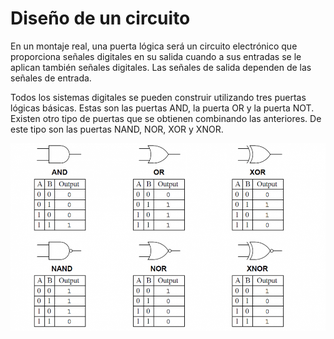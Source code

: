 # Diseño de un circuito

En un montaje real, una puerta lógica será un circuito electrónico que proporciona señales
digitales en su salida cuando a sus entradas se le aplican también señales digitales. Las señales de
salida dependen de las señales de entrada.

Todos los sistemas digitales se pueden construir utilizando tres puertas lógicas básicas. Estas son las puertas AND, la puerta OR y la puerta NOT. Existen otro tipo de puertas que se obtienen combinando las anteriores. De este tipo son las puertas NAND, NOR, XOR y XNOR.

![](img/2023-01-09-16-37-20.png)